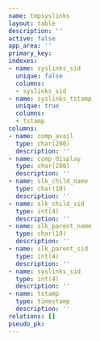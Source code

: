 ```yaml
---
name: tmpsyslinks
layout: table
description: ''
active: false
app_area: ''
primary_key: 
indexes:
- name: syslinks_sid
  unique: false
  columns:
  - syslinks_sid
- name: syslinks_tstamp
  unique: true
  columns:
  - tstamp
columns:
- name: comp_avail
  type: char(200)
  description: ''
- name: comp_display
  type: char(200)
  description: ''
- name: slk_child_name
  type: char(10)
  description: ''
- name: slk_child_sid
  type: int(4)
  description: ''
- name: slk_parent_name
  type: char(10)
  description: ''
- name: slk_parent_sid
  type: int(4)
  description: ''
- name: syslinks_sid
  type: int(4)
  description: ''
- name: tstamp
  type: timestamp
  description: ''
relations: []
pseudo_pk: 
---
```


